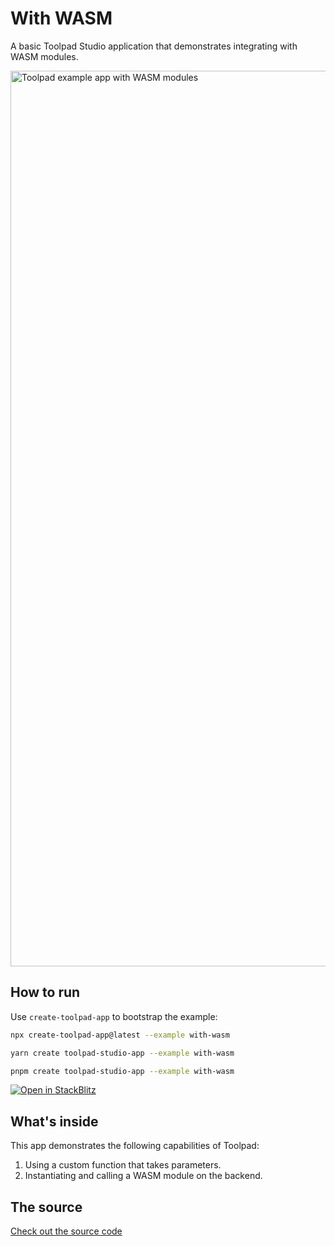 # With WASM

<p class="description">A basic Toolpad Studio application that demonstrates integrating with WASM modules.</p>

<a target="_blank">
  <img src="https://mui.com/static/toolpad/marketing/with-wasm.png" alt="Toolpad example app with WASM modules" style="aspect-ratio: 687/379;" width="1433">
</a>

## How to run

Use `create-toolpad-app` to bootstrap the example:

```bash
npx create-toolpad-app@latest --example with-wasm
```

```bash
yarn create toolpad-studio-app --example with-wasm
```

```bash
pnpm create toolpad-studio-app --example with-wasm
```

[![Open in StackBlitz](https://developer.stackblitz.com/img/open_in_stackblitz.svg)](https://stackblitz.com/fork/github/mui/mui-toolpad/tree/master/examples/with-wasm)

## What's inside

This app demonstrates the following capabilities of Toolpad:

1. Using a custom function that takes parameters.
2. Instantiating and calling a WASM module on the backend.

## The source

[Check out the source code](https://github.com/mui/mui-toolpad/tree/master/examples/with-wasm)
